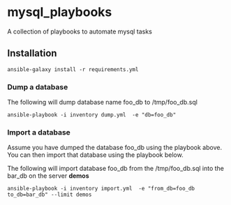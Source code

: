 # mysql_playbooks
A collection of playbooks to automate mysql tasks

## Installation
```
ansible-galaxy install -r requirements.yml
```

### Dump a database
The following will dump database name foo_db to /tmp/foo_db.sql
```
ansible-playbook -i inventory dump.yml  -e "db=foo_db"
```

### Import a database
Assume you have dumped the database foo_db using the playbook above. You can then import that database using the playbook below.

The following will import database foo_db from the /tmp/foo_db.sql into the bar_db on the server **demos**
```
ansible-playbook -i inventory import.yml  -e "from_db=foo_db to_db=bar_db" --limit demos
```
